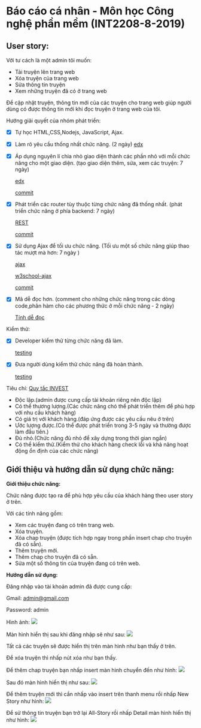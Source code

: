 # Báo cáo cá nhân - Môn học Công nghệ phần mềm (INT2208-8-2019)

## User story:

Với tư cách là một admin tôi muốn:
- Tải truyện lên trang web
- Xóa truyện của trang web
- Sửa thông tin truyện
- Xem những truyện đã có ở trang web

Để cập nhật truyện, thông tin mới của các truyện cho trang web giúp người dùng có được thông tin mới khi đọc truyện ở trang web của tôi.


Hướng giải quyết của nhóm phát triển:
- [x] Tự học HTML,CSS,Nodejs, JavaScript, Ajax.
- [x] Làm rõ yêu cầu thống nhất chức năng.
(2 ngày)
  [edx](https://docs.google.com/document/d/1a4i_31R8WBUAnF91syr1FwBpKoAiTY6rEJt1xWjb74M/edit#heading=h.fvjpas4blmex)
- [x] Áp dụng nguyên lí chia nhỏ giao diện thành các phần nhỏ với mỗi chức năng cho một giao diện.
 (tạo giao diện thêm, sửa, xem các truyện: 7 ngày)
 
  [edx](https://docs.google.com/document/d/1a4i_31R8WBUAnF91syr1FwBpKoAiTY6rEJt1xWjb74M/edit#)
  
  [commit](https://github.com/phamhung99/Website-truyen-tranh/commit/366fe9330164d96b654d1264586d8403facc8163)
- [x] Phát triển các router tùy thuộc từng chức năng đã thống nhất.
(phát triển chức năng ở phía backend: 7 ngày)

  [REST](https://docs.google.com/document/d/1a4i_31R8WBUAnF91syr1FwBpKoAiTY6rEJt1xWjb74M/edit#heading=h.rxyqst9dtgtt)
 
  [commit](https://github.com/phamhung99/Website-truyen-tranh/commit/3072252e19127b29d245c8a73a7a5fcb2b373beb)
- [x] Sử dụng Ajax để tối ưu chức năng. 
(Tối ưu một số chức năng giúp thao tác mượt mà hơn: 7 ngày )

  [ajax](https://docs.google.com/document/d/1a4i_31R8WBUAnF91syr1FwBpKoAiTY6rEJt1xWjb74M/edit#heading=h.2teh197aonak)

  [w3school-ajax](https://www.w3schools.com/js/js_ajax_intro.asp)

  [commit](https://github.com/phamhung99/Website-truyen-tranh/commit/516613d693f3172387bf307dba798a1434991c70)
- [x] Mã dễ đọc hơn.
(comment cho những chức năng trong các dòng code,phân hàm cho các phương thức ở mỗi chức năng - 2 ngày)

  [Tính dễ đọc](https://docs.google.com/document/d/1a4i_31R8WBUAnF91syr1FwBpKoAiTY6rEJt1xWjb74M/edit#heading=h.zihsvljsrx0x) 

Kiểm thử:
- [x] Developer kiểm thử từng chức năng đã làm. 

  [testing](https://docs.google.com/document/d/1a4i_31R8WBUAnF91syr1FwBpKoAiTY6rEJt1xWjb74M/edit#heading=h.ryzy80x4sqk1)
- [x] Đưa người dùng kiểm thử chức năng đã hoàn thành.

  [testing](https://docs.google.com/document/d/1a4i_31R8WBUAnF91syr1FwBpKoAiTY6rEJt1xWjb74M/edit#heading=h.zhrswbsdiifd)

Tiêu chí:
[Quy tắc INVEST](https://docs.google.com/document/d/1a4i_31R8WBUAnF91syr1FwBpKoAiTY6rEJt1xWjb74M/edit#heading=h.q7gf6fh2jgdn)

- Độc lập.(admin được cung cấp tài khoản riêng nên độc lập)
- Có thể thương lượng.(Các chức năng chó thể phát triển thêm để phù hợp với nhu cầu khách hàng)
- Có giá trị với khách hàng.(đáp ứng được các yêu cầu nêu ở trên)
- Ước lượng được.(Có thể được phát triển trong 3-5 ngày và thường được làm đầu tiên.)
- Đủ nhỏ.(Chức năng đủ nhỏ để xây dựng trong thời gian ngắn)
- Có thể kiểm thử.(Kiểm thử cho khách hàng check lỗi  và khả năng hoạt động ổn định của các chức năng)

## Giới thiệu và hướng dẫn sử dụng chức năng:

**Giới thiệu chức năng:**

Chức năng được tạo ra để phù hợp yêu cầu của khách hàng theo user story ở trên. 

Với các tính năng gồm:
- Xem các truyện đang có trên trang web.
- Xóa truyện.
- Xóa chap truyện (được tích hợp ngay trong phần insert chap cho truyện đã có sẵn).
- Thêm truyện mới.
- Thêm chap cho truyện đã có sẵn.
- Sửa một số thông tin của truyện đang có trên web.

**Hướng dẫn sử dụng:**

Đăng nhập vào tài khoản admin đã được cung cấp:

Gmail: admin@gmail.com

Password: admin

Hình ảnh:
<img src = "https://i.imgur.com/SOty1KW.png">

Màn hình hiển thị sau khi đăng nhập sẽ như sau:
<img src = "https://imgur.com/nXsZSzu.png">

Tất cả các truyện sẽ được hiển thị trên màn hình như bạn thấy ở trên.

Để xóa truyện thì nhấp nút xóa như bạn thấy.

Để thêm chap truyện bạn nhấp insert màn hình chuyển đến như hình:
<img src = "https://imgur.com/hrRUt7D.png">

Sau đó màn hình hiển thị như sau:
<img src = "https://i.imgur.com/OdqyQYS.png">

Để thêm truyện mới thì cần nhấp vào insert trên thanh menu rồi nhấp New Story như hình:
<img src = "https://imgur.com/lDFRnN7.png">

Để sử thông tin truyện bạn trở lại All-Story rồi nhấp Detail màn hình hiển thị như hình:
<img src = "https://imgur.com/biijkDh.png">



